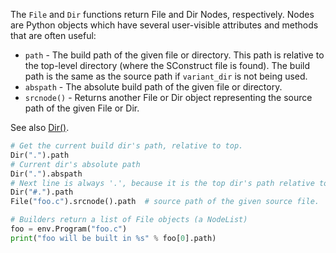 The `File` and `Dir` functions return File and Dir Nodes, respectively. Nodes are Python objects which have several user-visible attributes and methods that are often useful: 

* `path` - The build path of the given file or directory. This path is relative to the top-level directory (where the SConstruct file is found). The build path is the same as the source path if `variant_dir` is not being used. 
* `abspath` - The absolute build path of the given file or directory. 
* `srcnode()` - Returns another File or Dir object representing the source path of the given File or Dir. 

See also [Dir()](Dir()). 

```python
# Get the current build dir's path, relative to top.
Dir(".").path
# Current dir's absolute path
Dir(".").abspath
# Next line is always '.', because it is the top dir's path relative to itself.
Dir("#.").path
File("foo.c").srcnode().path  # source path of the given source file.

# Builders return a list of File objects (a NodeList)
foo = env.Program("foo.c")
print("foo will be built in %s" % foo[0].path)
```
